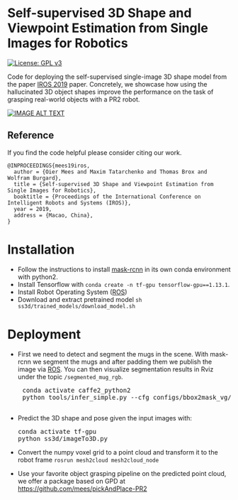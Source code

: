 # Self-supervised 3D Shape and Viewpoint Estimation from Single Images for Robotics
[![License: GPL v3](https://img.shields.io/badge/License-GPLv3-blue.svg)](https://www.gnu.org/licenses/gpl-3.0)

Code for deploying the self-supervised single-image 3D shape model from the paper [IROS 2019](https://arxiv.org/pdf/1910.07948.pdf) paper.
Concretely, we showcase how using the hallucinated 3D object shapes improve the performance on the task of grasping real-world objects with a PR2 robot.

[![IMAGE ALT TEXT](http://img.youtube.com/vi/oQgHG9JdMP4/0.jpg)](https://www.youtube.com/watch?v=oQgHG9JdMP4 "Video Title")



## Reference
If you find the code helpful please consider citing our work.
```
@INPROCEEDINGS{mees19iros,
  author = {Oier Mees and Maxim Tatarchenko and Thomas Brox and Wolfram Burgard},
  title = {Self-supervised 3D Shape and Viewpoint Estimation from Single Images for Robotics},
  booktitle = {Proceedings of the International Conference on Intelligent Robots and Systems (IROS)},
  year = 2019,
  address = {Macao, China},
}
```

# Installation
  - Follow the instructions to install [mask-rcnn](seg_every_thing) in its own conda environment with python2.
  - Install Tensorflow with  ```conda create -n tf-gpu tensorflow-gpu==1.13.1```.
  - Install Robot Operating System ([ROS](https://www.ros.org/))
  - Download and extract pretrained model ```sh ss3d/trained_models/download_model.sh```

# Deployment
  - First we need to detect and segment the mugs in the scene. With mask-rcnn we segment the mugs and after padding them we publish the image via [ROS](https://www.ros.org/).
    You can then visualize segmentation results in Rviz under the topic ```/segmented_mug_rgb```.
   <pre>
    conda activate caffe2_python2
    python tools/infer_simple.py --cfg configs/bbox2mask_vg/eval_sw_R101/runtest_clsbox_2_layer_mlp_nograd_R101.yaml     --output-dir /tmp/detectron-visualizations-vg3k-R101     --image-ext jpg     --thresh 0.1 --use-vg3k     --wts /home/meeso/seg_every_thing/lib/datasets/data/trained_models/33219850_model_final_coco2vg3k_seg.pkl     demo_vg3k
   </pre>

- Predict the 3D shape and pose given the input images with:
  <pre>
  conda activate tf-gpu
  python ss3d/imageTo3D.py
  </pre>
- Convert the numpy voxel grid to a point cloud and transform it to the robot frame
  ```rosrun mesh2cloud mesh2cloud_node ```

- Use your favorite object grasping pipeline on the predicted point cloud, we offer a package based on GPD at https://github.com/mees/pickAndPlace-PR2
